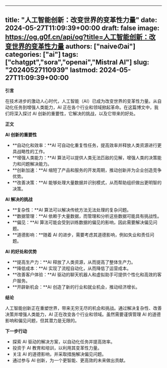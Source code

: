 
---
title: "人工智能创新：改变世界的变革性力量"
date: 2024-05-27T11:09:39+00:00
draft: false
image: https://og.g0f.cn/api/og?title=人工智能创新：改变世界的变革性力量
authors: ["naiveのai"]
categories: ["ai"]
tags: ["chatgpt","sora","openai","Mistral AI"]
slug: "20240527110939"
lastmod: 2024-05-27T11:09:39+00:00
---
**引言**

在技术进步的激动人心时代，人工智能（AI）已成为改变世界的变革性力量。从自动化任务到增强人类能力，AI 正在各个行业和领域掀起革命。在这篇博文中，我们将深入探讨 AI 创新的重要性，它解决的挑战，以及它带来的好处。

**正文**

**AI 创新的重要性**

* **自动化和效率：**AI 可自动化重复性任务，提高效率并释放人类资源进行更具战略性的工作。
* **增强人类能力：**AI 算法可以提供人类无法匹敌的见解，增强人类的决策能力和问题解决能力。
* **创新加速：**AI 缩短了产品和服务的开发周期，推动创新并为企业创造竞争优势。
* **改善决策：**AI 能够处理大量数据并识别模式，从而帮助组织做出更明智的决策。

**AI 解决的挑战**

* **复杂性：**AI 算法可以解决传统方法无法处理的复杂问题。
* **数据管理：**AI 依赖于大量数据，而管理和分析这些数据可能具有挑战性。
* **偏见：**AI 算法可能会受到训练数据的偏见的影响，因此需要解决偏见问题。
* **道德影响：**随着 AI 的进步，需要考虑其道德影响，例如失业和责任问题。

**AI 的好处和优势**

* **提高生产力：**AI 释放了人类资源，从而提高了整体生产力。
* **降低成本：**AI 实现了流程自动化，从而降低了运营成本。
* **改善客户体验：**AI 驱动的聊天机器人和虚拟助手可提供个性化和高效的客户服务。
* **开辟新机会：**AI 创造了新的行业和就业机会，推动经济增长。

**结论**

人工智能创新正在重塑世界，带来无穷无尽的机会和挑战。通过解决复杂性、改善决策并增强人类能力，AI 正在改变各个行业和领域。虽然需要谨慎管理 AI 的道德影响和偏见问题，但其潜力是无限的。

**下一步行动**

* 探索 AI 驱动的解决方案，以自动化任务并提高效率。
* 投资于 AI 教育和培训，以利用其变革性力量。
* 关注 AI 的道德影响，并采取措施解决偏见问题。
* 通过参与 AI 创新，为一个更智能、更高效的未来做出贡献。